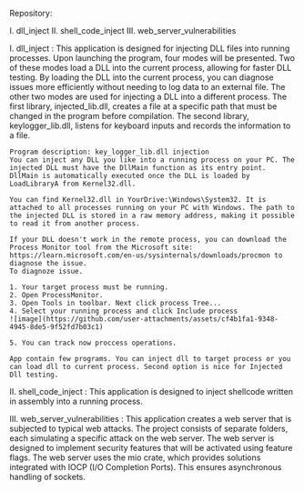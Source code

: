 Repository:

I. dll_inject
II. shell_code_inject
III. web_server_vulnerabilities

I.
dll_inject : This application is designed for injecting DLL files into running processes. Upon launching the program, four modes will be presented. Two of these modes load a DLL into the current process, allowing for faster DLL testing. By loading the DLL into the current process, you can diagnose issues more efficiently without needing to log data to an external file. The other two modes are used for injecting a DLL into a different process. The first library, injected_lib.dll, creates a file at a specific path that must be changed in the program before compilation. The second library, keylogger_lib.dll, listens for keyboard inputs and records the information to a file.

    Program description: key_logger_lib.dll injection
    You can inject any DLL you like into a running process on your PC. The injected DLL must have the DllMain function as its entry point. DllMain is automatically executed once the DLL is loaded by LoadLibraryA from Kernel32.dll.

    You can find Kernel32.dll in YourDrive:\Windows\System32. It is attached to all processes running on your PC with Windows. The path to the injected DLL is stored in a raw memory address, making it possible to read it from another process.

    If your DLL doesn't work in the remote process, you can download the Process Monitor tool from the Microsoft site: https://learn.microsoft.com/en-us/sysinternals/downloads/procmon to diagnose the issue.
    To diagnoze issue.

    1. Your target process must be running.
    2. Open ProcessMonitor.
    3. Open Tools in toolbar. Next click process Tree...
    4. Select your running process and click Include process
    ![image](https://github.com/user-attachments/assets/cf4b1fa1-9348-4945-8de5-9f52fd7b03c1)

    5. You can track now proccess operations.

    App contain few programs. You can inject dll to target process or you can load dll to current process. Second option is nice for Injected Dll testing.

II.
shell_code_inject : This application is designed to inject shellcode written in assembly into a running process.

III.
web_server_vulnerabilities : This application creates a web server that is subjected to typical web attacks. The project consists of separate folders, each simulating a specific attack on the web server. The web server is designed to implement security features that will be activated using feature flags.
The web server uses the mio crate, which provides solutions integrated with IOCP (I/O Completion Ports). This ensures asynchronous handling of sockets.
